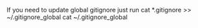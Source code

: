 If you need to update global gitignore just run
cat *.gitignore >> ~/.gitignore_global
cat ~/.gitignore_global